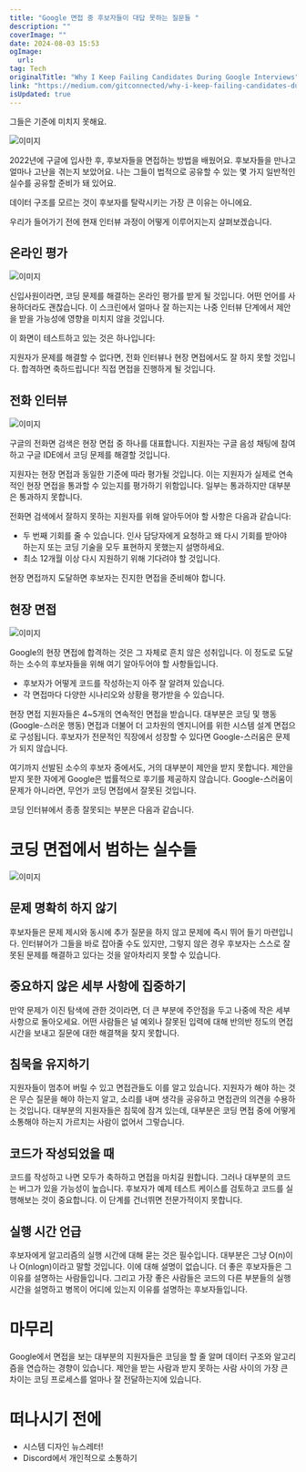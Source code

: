 ```yaml
---
title: "Google 면접 중 후보자들이 대답 못하는 질문들 "
description: ""
coverImage: ""
date: 2024-08-03 15:53
ogImage: 
  url: 
tag: Tech
originalTitle: "Why I Keep Failing Candidates During Google Interviews"
link: "https://medium.com/gitconnected/why-i-keep-failing-candidates-during-google-interviews-dc8f865b2c19"
isUpdated: true
---
```






그들은 기준에 미치지 못해요.

![이미지](/assets/img/WhyIKeepFailingCandidatesDuringGoogleInterviews_0.png)

2022년에 구글에 입사한 후, 후보자들을 면접하는 방법을 배웠어요. 후보자들을 만나고 얼마나 고난을 겪는지 보았어요. 나는 그들이 법적으로 공유할 수 있는 몇 가지 일반적인 실수를 공유할 준비가 돼 있어요.

데이터 구조를 모르는 것이 후보자를 탈락시키는 가장 큰 이유는 아니에요.

<div class="content-ad"></div>

우리가 들어가기 전에 현재 인터뷰 과정이 어떻게 이루어지는지 살펴보겠습니다.

## 온라인 평가

![이미지](/assets/img/WhyIKeepFailingCandidatesDuringGoogleInterviews_1.png)

신입사원이라면, 코딩 문제를 해결하는 온라인 평가를 받게 될 것입니다. 어떤 언어를 사용하더라도 괜찮습니다. 이 스크린에서 얼마나 잘 하는지는 나중 인터뷰 단계에서 제안을 받을 가능성에 영향을 미치지 않을 것입니다.

<div class="content-ad"></div>

이 화면이 테스트하고 있는 것은 하나입니다:

지원자가 문제를 해결할 수 없다면, 전화 인터뷰나 현장 면접에서도 잘 하지 못할 것입니다. 합격하면 축하드립니다! 직접 면접을 진행하게 될 것입니다.

## 전화 인터뷰

![이미지](/assets/img/WhyIKeepFailingCandidatesDuringGoogleInterviews_2.png)

<div class="content-ad"></div>

구글의 전화면 검색은 현장 면접 중 하나를 대표합니다. 지원자는 구글 음성 채팅에 참여하고 구글 IDE에서 코딩 문제를 해결할 것입니다.

지원자는 현장 면접과 동일한 기준에 따라 평가될 것입니다. 이는 지원자가 실제로 연속적인 현장 면접을 통과할 수 있는지를 평가하기 위함입니다. 일부는 통과하지만 대부분은 통과하지 못합니다.

전화면 검색에서 잘하지 못하는 지원자를 위해 알아두어야 할 사항은 다음과 같습니다:

- 두 번째 기회를 줄 수 있습니다. 인사 담당자에게 요청하고 왜 다시 기회를 받아야 하는지 또는 코딩 기술을 모두 표현하지 못했는지 설명하세요.
- 최소 12개월 이상 다시 지원하기 위해 기다려야 할 것입니다.

<div class="content-ad"></div>

현장 면접까지 도달하면 후보자는 진지한 면접을 준비해야 합니다.

## 현장 면접

![이미지](/assets/img/WhyIKeepFailingCandidatesDuringGoogleInterviews_3.png)

Google의 현장 면접에 합격하는 것은 그 자체로 흔치 않은 성취입니다. 이 정도로 도달하는 소수의 후보자들을 위해 여기 알아두어야 할 사항들입니다.

<div class="content-ad"></div>

- 후보자가 어떻게 코드를 작성하는지 아주 잘 알려져 있습니다.
- 각 면접마다 다양한 시나리오와 상황을 평가받을 수 있습니다.

현장 면접 지원자들은 4~5개의 연속적인 면접을 받습니다. 대부분은 코딩 및 행동 (Google-스러운 행동) 면접과 더불어 더 고차원의 엔지니어를 위한 시스템 설계 면접으로 구성됩니다. 후보자가 전문적인 직장에서 성장할 수 있다면 Google-스러움은 문제가 되지 않습니다.

여기까지 선발된 소수의 후보자 중에서도, 거의 대부분이 제안을 받지 못합니다. 제안을 받지 못한 자에게 Google은 법률적으로 후기를 제공하지 않습니다. Google-스러움이 문제가 아니라면, 무언가 코딩 면접에서 잘못된 것입니다.

코딩 인터뷰에서 종종 잘못되는 부분은 다음과 같습니다.

<div class="content-ad"></div>

# 코딩 면접에서 범하는 실수들

![이미지](/assets/img/WhyIKeepFailingCandidatesDuringGoogleInterviews_4.png)

## 문제 명확히 하지 않기

후보자들은 문제 제시와 동시에 추가 질문을 하지 않고 문제에 즉시 뛰어 들기 마련입니다. 인터뷰어가 그들을 바로 잡아줄 수도 있지만, 그렇지 않은 경우 후보자는 스스로 잘못된 문제를 해결하고 있다는 것을 알아차리지 못할 수 있습니다.

<div class="content-ad"></div>

## 중요하지 않은 세부 사항에 집중하기

만약 문제가 이진 탐색에 관한 것이라면, 더 큰 부분에 주안점을 두고 나중에 작은 세부 사항으로 돌아오세요. 어떤 사람들은 널 예외나 잘못된 입력에 대해 반의반 정도의 면접 시간을 보내고 질문에 대한 해결책을 찾지 못합니다.

## 침묵을 유지하기

지원자들이 멈추어 버릴 수 있고 면접관들도 이를 알고 있습니다. 지원자가 해야 하는 것은 무슨 질문을 해야 하는지 알고, 소리를 내며 생각을 공유하고 면접관의 의견을 수용하는 것입니다. 대부분의 지원자들은 침묵에 잠겨 있는데, 대부분은 코딩 면접 중에 어떻게 소통해야 하는지 가르치는 사람이 없어서 그렇습니다.

<div class="content-ad"></div>

## 코드가 작성되었을 때

코드를 작성하고 나면 모두가 축하하고 면접을 마치길 원합니다. 그러나 대부분의 코드는 버그가 있을 가능성이 높습니다. 후보자가 예제 테스트 케이스를 검토하고 코드를 실행해보는 것이 중요합니다. 이 단계를 건너뛰면 전문가적이지 못합니다.

## 실행 시간 언급

후보자에게 알고리즘의 실행 시간에 대해 묻는 것은 필수입니다. 대부분은 그냥 O(n)이나 O(nlogn)이라고 말할 것입니다. 이에 대해 설명이 없습니다. 더 좋은 후보자들은 그 이유를 설명하는 사람들입니다. 그리고 가장 좋은 사람들은 코드의 다른 부분들의 실행 시간을 설명하고 병목이 어디에 있는지 이유를 설명하는 후보자들입니다.

<div class="content-ad"></div>

# 마무리

Google에서 면접을 보는 대부분의 지원자들은 코딩을 할 줄 알며 데이터 구조와 알고리즘을 연습하는 경향이 있습니다. 제안을 받는 사람과 받지 못하는 사람 사이의 가장 큰 차이는 코딩 프로세스를 얼마나 잘 전달하는지에 있습니다.

# 떠나시기 전에

- 시스템 디자인 뉴스레터!
- Discord에서 개인적으로 소통하기
